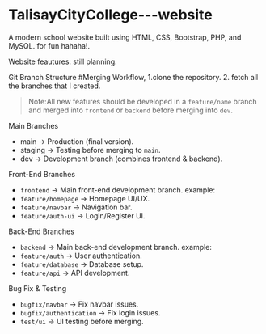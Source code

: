 # TalisayCityCollege---website
A modern school website built using HTML, CSS, Bootstrap, PHP, and MySQL.
for fun hahaha!.

Website feautures: still planning.

 Git Branch Structure
#Merging Workflow,
1.clone the repository.
2. fetch all the branches that I created.
> Note:All new features should be developed in a `feature/name` branch and merged into `frontend` or `backend` before merging into `dev`.

 Main Branches
- main → Production (final version).
- staging → Testing before merging to `main`.
- dev → Development branch (combines frontend & backend).

 Front-End Branches
- `frontend` → Main front-end development branch.
example:
- `feature/homepage` → Homepage UI/UX.
- `feature/navbar` → Navigation bar.
- `feature/auth-ui` → Login/Register UI.

 Back-End Branches
- `backend` → Main back-end development branch.
example:
- `feature/auth` → User authentication.
- `feature/database` → Database setup.
- `feature/api` → API development.

 Bug Fix & Testing
- `bugfix/navbar` → Fix navbar issues.
- `bugfix/authentication` → Fix login issues.
- `test/ui` → UI testing before merging.



